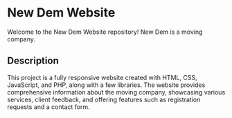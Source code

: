 # New Dem Website

Welcome to the New Dem Website repository! New Dem is a moving company.

## Description
This project is a fully responsive website created with HTML, CSS, JavaScript, and PHP, along with a few libraries. The website provides comprehensive information about the moving company, showcasing various services, client feedback, and offering features such as registration requests and a contact form.

